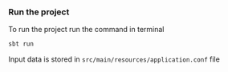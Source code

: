 ### Run the project

To run the project run the command in terminal

```bash
sbt run
```

Input data is stored in `src/main/resources/application.conf` file
